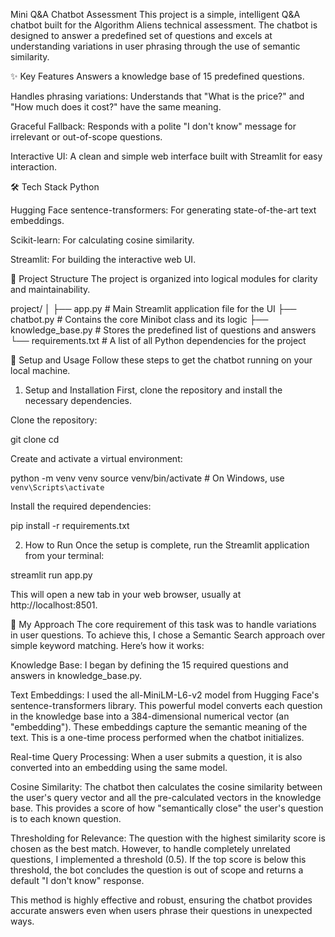 Mini Q&A Chatbot Assessment
This project is a simple, intelligent Q&A chatbot built for the Algorithm Aliens technical assessment. The chatbot is designed to answer a predefined set of questions and excels at understanding variations in user phrasing through the use of semantic similarity.

✨ Key Features
Answers a knowledge base of 15 predefined questions.

Handles phrasing variations: Understands that "What is the price?" and "How much does it cost?" have the same meaning.

Graceful Fallback: Responds with a polite "I don't know" message for irrelevant or out-of-scope questions.

Interactive UI: A clean and simple web interface built with Streamlit for easy interaction.

🛠️ Tech Stack
Python

Hugging Face sentence-transformers: For generating state-of-the-art text embeddings.

Scikit-learn: For calculating cosine similarity.

Streamlit: For building the interactive web UI.

📁 Project Structure
The project is organized into logical modules for clarity and maintainability.

project/
│
├── app.py             # Main Streamlit application file for the UI
├── chatbot.py         # Contains the core Minibot class and its logic
├── knowledge_base.py  # Stores the predefined list of questions and answers
└── requirements.txt   # A list of all Python dependencies for the project

🚀 Setup and Usage
Follow these steps to get the chatbot running on your local machine.

1. Setup and Installation
First, clone the repository and install the necessary dependencies.

Clone the repository:

git clone <your-github-repo-link>
cd <your-project-directory>

Create and activate a virtual environment:

python -m venv venv
source venv/bin/activate  # On Windows, use `venv\Scripts\activate`

Install the required dependencies:

pip install -r requirements.txt

2. How to Run
Once the setup is complete, run the Streamlit application from your terminal:

streamlit run app.py

This will open a new tab in your web browser, usually at http://localhost:8501.

🧠 My Approach
The core requirement of this task was to handle variations in user questions. To achieve this, I chose a Semantic Search approach over simple keyword matching. Here’s how it works:

Knowledge Base: I began by defining the 15 required questions and answers in knowledge_base.py.

Text Embeddings: I used the all-MiniLM-L6-v2 model from Hugging Face's sentence-transformers library. This powerful model converts each question in the knowledge base into a 384-dimensional numerical vector (an "embedding"). These embeddings capture the semantic meaning of the text. This is a one-time process performed when the chatbot initializes.

Real-time Query Processing: When a user submits a question, it is also converted into an embedding using the same model.

Cosine Similarity: The chatbot then calculates the cosine similarity between the user's query vector and all the pre-calculated vectors in the knowledge base. This provides a score of how "semantically close" the user's question is to each known question.

Thresholding for Relevance: The question with the highest similarity score is chosen as the best match. However, to handle completely unrelated questions, I implemented a threshold (0.5). If the top score is below this threshold, the bot concludes the question is out of scope and returns a default "I don't know" response.

This method is highly effective and robust, ensuring the chatbot provides accurate answers even when users phrase their questions in unexpected ways.
